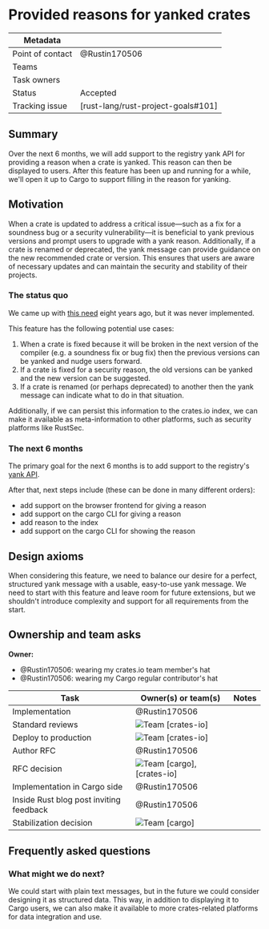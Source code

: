 # Provided reasons for yanked crates

| Metadata       |                                    |
|----------------|------------------------------------|
| Point of contact | @Rustin170506                      |
| Teams | <!-- TEAMS WITH ASKS --> |
| Task owners      | <!-- TASK OWNERS --> |
| Status         | Accepted                           |
| Tracking issue | [rust-lang/rust-project-goals#101] |



## Summary

Over the next 6 months, we will add support to the registry yank API for providing a reason when a crate is yanked. This reason can then be displayed to users. After this feature has been up and running for a while, we'll open it up to Cargo to support filling in the reason for yanking.

## Motivation

When a crate is updated to address a critical issue—such as a fix for a soundness bug or a security vulnerability—it is beneficial to yank previous versions and prompt users to upgrade with a yank reason. Additionally, if a crate is renamed or deprecated, the yank message can provide guidance on the new recommended crate or version. This ensures that users are aware of necessary updates and can maintain the security and stability of their projects.

### The status quo

We came up with [this need](https://github.com/rust-lang/cargo/issues/2608) eight years ago, but it was never implemented.

This feature has the following potential use cases:

1. When a crate is fixed because it will be broken in the next version of the compiler (e.g. a soundness fix or bug fix) then the previous versions can be yanked and nudge users forward.
2. If a crate is fixed for a security reason, the old versions can be yanked and the new version can be suggested.
3. If a crate is renamed (or perhaps deprecated) to another then the yank message can indicate what to do in that situation.

Additionally, if we can persist this information to the crates.io index, we can make it available as meta-information to other platforms, such as security platforms like RustSec.


### The next 6 months

The primary goal for the next 6 months is to add support to the registry's [yank API].

After that, next steps include (these can be done in many different orders):

* add support on the browser frontend for giving a reason
* add support on the cargo CLI for giving a reason
* add reason to the index
* add support on the cargo CLI for showing the reason

[yank API]: https://doc.rust-lang.org/cargo/reference/registry-web-api.html#yank

## Design axioms

When considering this feature, we need to balance our desire for a perfect, structured yank message with a usable, easy-to-use yank message. We need to start with this feature and leave room for future extensions, but we shouldn't introduce complexity and support for all requirements from the start.

## Ownership and team asks

**Owner:**

* @Rustin170506: wearing my crates.io team member's hat
* @Rustin170506: wearing my Cargo regular contributor's hat

| Task                                    | Owner(s) or team(s)            | Notes |
|-----------------------------------------|--------------------------------|-------|
| Implementation                          | @Rustin170506                  |       |
| Standard reviews                        | ![Team][] [crates-io]          |       |
| Deploy to production                    | ![Team][] [crates-io]          |       |
| Author RFC                              | @Rustin170506                  |       |
| RFC decision                            | ![Team][] [cargo], [crates-io] |       |
| Implementation in Cargo side            | @Rustin170506                  |       |
| Inside Rust blog post inviting feedback | @Rustin170506                  |       |
| Stabilization decision                  | ![Team][] [cargo]              |       |

[TBD]: https://img.shields.io/badge/TBD-red
[Team]: https://img.shields.io/badge/Team%20ask-red

## Frequently asked questions

### What might we do next?

We could start with plain text messages, but in the future we could consider designing it as structured data. This way, in addition to displaying it to Cargo users, we can also make it available to more crates-related platforms for data integration and use.